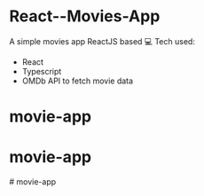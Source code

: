 # React--Movies-App
A simple movies app ReactJS based
💻 Tech used:
- React
- Typescript 
- OMDb API to fetch movie data
# movie-app
# movie-app
#   m o v i e - a p p  
 